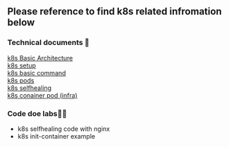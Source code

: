 ## Please reference to find k8s related infromation below 

### Technical documents 📄

<a href="https://github.com/mn519019/Ricky-Yang/blob/master/Cloud%20Computing/K8S/Kubernetes_Cluster_Architecture.png
" onclick="window.open('https://github.com/mn519019/Ricky-Yang/blob/master/Cloud%20Computing/K8S/Kubernetes_Cluster_Architecture.png
', '_self');">
k8s Basic Architecture <br />
</a>
<a href="https://github.com/mn519019/Ricky-Yang/blob/master/Cloud%20Computing/K8S/K8S_Set_Up.md
" onclick="window.open('https://github.com/mn519019/Ricky-Yang/blob/master/Cloud%20Computing/K8S/K8S_Set_Up.md
', '_self');">
k8s setup <br />
</a>
<a href="https://github.com/mn519019/Ricky-Yang/blob/master/Cloud%20Computing/K8S/k8s_basic.sh
" onclick="window.open( https://github.com/mn519019/Ricky-Yang/blob/master/Cloud%20Computing/K8S/k8s_basic.sh', '_self');">
k8s basic command <br />
</a>
<a href="https://github.com/mn519019/Ricky-Yang/blob/master/Cloud%20Computing/K8S/pod.md
" onclick="window.open( https://github.com/mn519019/Ricky-Yang/blob/master/Cloud%20Computing/K8S/pod.md
', '_self');">
 k8s pods <br />
</a>
<a href="https://github.com/mn519019/Ricky-Yang/blob/master/Cloud%20Computing/K8S/self-healing.md
" onclick="window.open( https://github.com/mn519019/Ricky-Yang/blob/master/Cloud%20Computing/K8S/self-healing.md
', '_self');">
k8s selfhealing <br />
</a>
<a href="https://github.com/mn519019/Ricky-Yang/blob/master/Cloud%20Computing/K8S/container-pod.md
" onclick="window.open(https://github.com/mn519019/Ricky-Yang/blob/master/Cloud%20Computing/K8S/container-pod.md
', '_self');">
k8s conainer pod (infra) <br />
</a>


### Code doe labs👩‍💻

- k8s selfhealing code with nginx 
- k8s init-container example
